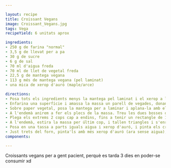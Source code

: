 ```yaml
---

layout: recipe
title: Croissant Vegans
image: Croissant_Vegans.jpg
tags: Vega
recipeYield: 6 unitats aprox

ingredients:
- 250 g de farina "normal"
- 3,5 g de llevat per a pa
- 30 g de sucre
- 6 g de sal
- 70 ml d'aigua freda
- 70 ml de llet de vegetal freda
- 22,5 g de mantega vegana
- 113 g més de mantega vegana (pel laminat)
- una mica de xerop d'auró (maple/arce)

directions:
- Posa tots els ingredients menys la mantega pel laminat i el xerop a la amassadora. Perquè la massa quedi homogènia la mantega haurà d'estar pomada.
- Enfarina una superfície i amassa la massa un parell de vegades, donant-li forma de bola. Després, amb un corró, estira-la fins a fer un quadrat de 20 cm. Envolcalla el quadrat en paper vegetal i posa'l dins una bossa hermètica a la nevera. La deixarem reposar un dia a la nevera.
- Sobre paper vegetal, posa la mantega per a laminar i aplana-la amb el corró fins a fer un altre quadrat de 13 cm. Posa'l a la nevera igual que has fet amb la massa.
- A l'endemà anirem a fer els plecs de la massa. Treu les dues bosses de la nevera i coloca la mantega en diagonal sobre la massa. Dóna la volta al conjunt i estira la massa amb un corró només en un eix fins a tenir un rectangle de 15 * 50 cm.
- Plega els extrems 2 cops cap a endins, fins a tenir un rectangle de 15 * 12,5 cm aproximadament. Deixar reposar la massa mínim mitja hora, i repetir el procés 2 vegades més.
- A l'endemà, estira la massa per últim cop, i tallen triangles i s'enrosquen els croissants. Deixa-ls reposar 2 hores en un lloc humit sense vent.
- Posa en una tassa a parts iguals aigua i xerop d'auró, i pinta els croissants. Enforna'ls a 205º durant 10 minuts amb el ventilador activat. Passat aquest temps, posa el forn a 175º a escalfar per a adalt i abaix.
- Just trets del forn, pinta'ls amb més xerop d'auró (ara sense aigua), i deixe'ls refredar.
components:

---
```

Croissants vegans per a gent pacient, perquè es tarda 3 dies en poder-se consumir xd
